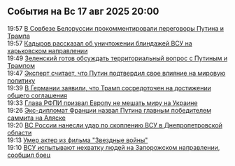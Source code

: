 <h2>События на Вс 17 авг 2025 20:00</h2><!--2025-08-17 19:57:36-->
<div class="rssn">
  <div><span class="smaller gray hspace">19:57</span> <a class="nodecor" href="https://ria.ru/20250817/belorussija-2035940249.html">В Совбезе Белоруссии прокомментировали переговоры Путина и Трампа</a></div>
</div>
<div class="rssn">
  <div><span class="smaller gray hspace">19:57</span> <a class="nodecor" href="https://ria.ru/20250817/kadyrov-2035940091.html">Кадыров рассказал об уничтожении блиндажей ВСУ на харьковском направлении</a></div>
</div>
<div class="rssn">
  <div><span class="smaller gray hspace">19:49</span> <a class="nodecor" href="https://ria.ru/20250817/zelenskij-2035939814.html">Зеленский готов обсуждать территориальный вопрос с Путиным и Трампом</a></div>
</div>
<div class="rssn">
  <div><span class="smaller gray hspace">19:47</span> <a class="nodecor" href="https://ria.ru/20250817/putin-2035938922.html">Эксперт считает, что Путин подтвердил свое влияние на мировую политику</a></div>
</div>
<div class="rssn">
  <div><span class="smaller gray hspace">19:39</span> <a class="nodecor" href="https://ria.ru/20250817/germaniya-2035939344.html">В Германии заявили, что Трамп сосредоточен на достижении общего соглашения</a></div>
</div>
<div class="rssn">
  <div><span class="smaller gray hspace">19:33</span> <a class="nodecor" href="https://ria.ru/20250817/ukraina-2035939123.html">Глава РФПИ призвал Европу не мешать миру на Украине</a></div>
</div>
<div class="rssn">
  <div><span class="smaller gray hspace">19:26</span> <a class="nodecor" href="https://ria.ru/20250817/sammit-2035938475.html">Экс-дипломат Франции назвал Путина главным победителем саммита на Аляске</a></div>
</div>
<div class="rssn">
  <div><span class="smaller gray hspace">19:20</span> <a class="nodecor" href="https://ria.ru/20250817/vsu-2035938308.html">ВС России нанесли удар по скоплению ВСУ в Днепропетровской области</a></div>
</div>
<div class="rssn">
  <div><span class="smaller gray hspace">19:13</span> <a class="nodecor" href="https://ria.ru/20250817/akter-2035938094.html">Умер актер из фильма "Звездные войны"</a></div>
</div>
<div class="rssn">
  <div><span class="smaller gray hspace">19:10</span> <a class="nodecor" href="https://ria.ru/20250817/ukraina-2035937671.html">ВСУ испытывают нехватку людей на Запорожском направлении, сообщил боец</a></div>
</div>